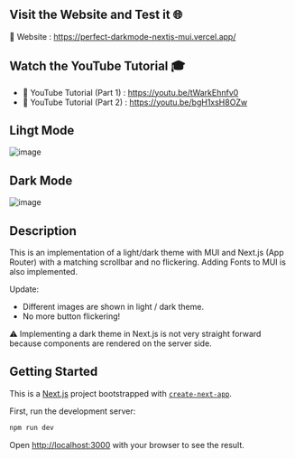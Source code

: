 ## Visit the Website and Test it 🌐
🔗 Website : https://perfect-darkmode-nextjs-mui.vercel.app/

## Watch the YouTube Tutorial 🎓
- 🔗 YouTube Tutorial (Part 1) : https://youtu.be/tWarkEhnfv0
- 🔗 YouTube Tutorial (Part 2) : https://youtu.be/bgH1xsH8OZw

## Lihgt Mode
![image](https://github.com/user-attachments/assets/85ce497a-f54b-48d1-a3e9-ad6a4c777792)

## Dark Mode
![image](https://github.com/user-attachments/assets/2403e04e-1372-4be8-9b91-b6dd2a5cd566)

## Description
This is an implementation of a light/dark theme with MUI and Next.js (App Router) with a matching scrollbar and no flickering. Adding Fonts to MUI is also implemented.

Update: 
- Different images are shown in light / dark theme.
- No more button flickering!

⚠️ Implementing a dark theme in Next.js is not very straight forward because components are rendered on the server side.

## Getting Started

This is a [Next.js](https://nextjs.org/) project bootstrapped with [`create-next-app`](https://github.com/vercel/next.js/tree/canary/packages/create-next-app).

First, run the development server:

```bash
npm run dev
```

Open [http://localhost:3000](http://localhost:3000) with your browser to see the result.
